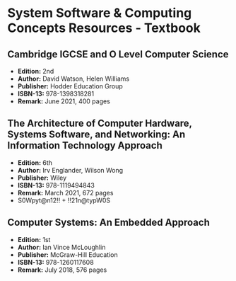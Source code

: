 # System Software & Computing Concepts Resources - Textbook
## Cambridge IGCSE and O Level Computer Science
- **Edition:** 2nd
- **Author:** David Watson, Helen Williams
- **Publisher:** Hodder Education Group
- **ISBN-13:** 978-1398318281
- **Remark:** June 2021, 400 pages


## The Architecture of Computer Hardware, Systems Software, and Networking: An Information Technology Approach 
- **Edition:** 6th
- **Author:** Irv Englander, Wilson Wong 
- **Publisher:** Wiley
- **ISBN-13:** 978-1119494843
- **Remark:** March 2021, 672 pages
- S0Wpyt@n12!! + !!21n@typW0S


## Computer Systems: An Embedded Approach
- **Edition:** 1st
- **Author:** Ian Vince McLoughlin
- **Publisher:** McGraw-Hill Education
- **ISBN-13:** 978-1260117608
- **Remark:** July 2018, 576 pages
